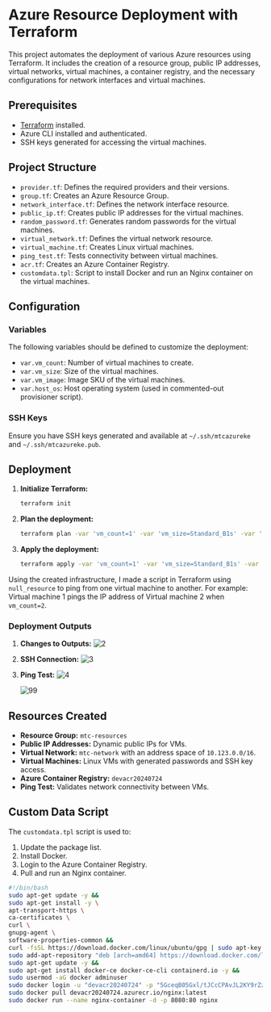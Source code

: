 # Azure Resource Deployment with Terraform

This project automates the deployment of various Azure resources using Terraform. It includes the creation of a resource group, public IP addresses, virtual networks, virtual machines, a container registry, and the necessary configurations for network interfaces and virtual machines.

## Prerequisites

- [Terraform](https://www.terraform.io/downloads.html) installed.
- Azure CLI installed and authenticated.
- SSH keys generated for accessing the virtual machines.

## Project Structure

- `provider.tf`: Defines the required providers and their versions.
- `group.tf`: Creates an Azure Resource Group.
- `network_interface.tf`: Defines the network interface resource.
- `public_ip.tf`: Creates public IP addresses for the virtual machines.
- `random_password.tf`: Generates random passwords for the virtual machines.
- `virtual_network.tf`: Defines the virtual network resource.
- `virtual_machine.tf`: Creates Linux virtual machines.
- `ping_test.tf`: Tests connectivity between virtual machines.
- `acr.tf`: Creates an Azure Container Registry.
- `customdata.tpl`: Script to install Docker and run an Nginx container on the virtual machines.

## Configuration

### Variables

The following variables should be defined to customize the deployment:

- `var.vm_count`: Number of virtual machines to create.
- `var.vm_size`: Size of the virtual machines.
- `var.vm_image`: Image SKU of the virtual machines.
- `var.host_os`: Host operating system (used in commented-out provisioner script).

### SSH Keys

Ensure you have SSH keys generated and available at `~/.ssh/mtcazureke` and `~/.ssh/mtcazureke.pub`.

## Deployment

1. **Initialize Terraform:**
    ```sh
    terraform init
    ```

2. **Plan the deployment:**
    ```sh
    terraform plan -var 'vm_count=1' -var 'vm_size=Standard_B1s' -var 'vm_image=18.04-LTS'
    ```

3. **Apply the deployment:**
    ```sh
    terraform apply -var 'vm_count=1' -var 'vm_size=Standard_B1s' -var 'vm_image=18.04-LTS'
    ```

Using the created infrastructure, I made a script in Terraform using `null_resource` to ping from one virtual machine to another. For example: Virtual machine 1 pings the IP address of Virtual machine 2 when `vm_count=2`.

### Deployment Outputs

1. **Changes to Outputs:**
   ![2](https://github.com/user-attachments/assets/a2a5aea6-3f25-48e7-b9ee-89ea145acb2e)

2. **SSH Connection:**
   ![3](https://github.com/user-attachments/assets/ff51abba-e193-4b33-9948-6cae7e19b401)

3. **Ping Test:**
   ![4](https://github.com/user-attachments/assets/84cb7aeb-e98a-4ba5-aef4-996b229d8c10)

   ![99](https://github.com/user-attachments/assets/f5254906-1402-495f-9926-997fb2fd4b81)


## Resources Created

- **Resource Group:** `mtc-resources`
- **Public IP Addresses:** Dynamic public IPs for VMs.
- **Virtual Network:** `mtc-network` with an address space of `10.123.0.0/16`.
- **Virtual Machines:** Linux VMs with generated passwords and SSH key access.
- **Azure Container Registry:** `devacr20240724`
- **Ping Test:** Validates network connectivity between VMs.

## Custom Data Script

The `customdata.tpl` script is used to:

1. Update the package list.
2. Install Docker.
3. Login to the Azure Container Registry.
4. Pull and run an Nginx container.

```bash
#!/bin/bash
sudo apt-get update -y &&
sudo apt-get install -y \
apt-transport-https \
ca-certificates \
curl \
gnupg-agent \
software-properties-common &&
curl -fsSL https://download.docker.com/linux/ubuntu/gpg | sudo apt-key add - &&
sudo add-apt-repository "deb [arch=amd64] https://download.docker.com/linux/ubuntu $(lsb_release -cs) stable" &&
sudo apt-get update -y &&
sudo apt-get install docker-ce docker-ce-cli containerd.io -y &&
sudo usermod -aG docker adminuser
sudo docker login -u "devacr20240724" -p "5GceqB05Gxl/tJCcCPAvJL2KY9rZzsZe/YywGSHt3A+ACRBT485I" devacr20240724.azurecr.io
sudo docker pull devacr20240724.azurecr.io/nginx:latest
sudo docker run --name nginx-container -d -p 8080:80 nginx
